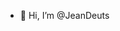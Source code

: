 - 👋 Hi, I’m @JeanDeuts

<!---
JeanDeuts/JeanDeuts is a ✨ special ✨ repository because its `README.md` (this file) appears on your GitHub profile.
You can click the Preview link to take a look at your changes.
--->
